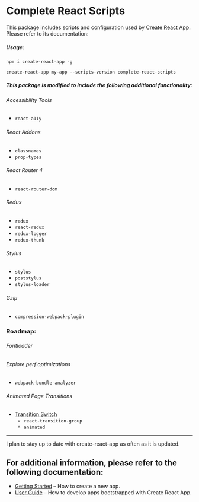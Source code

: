 # Complete React Scripts

This package includes scripts and configuration used by [Create React App](https://github.com/facebook/create-react-app).<br>
Please refer to its documentation:

##### Usage:

`npm i create-react-app -g`<br>

`create-react-app my-app --scripts-version complete-react-scripts`

##### This package is modified to include the following additional functionality:

###### Accessibility Tools

- `react-a11y`

###### React Addons

- `classnames`
- `prop-types`

###### React Router 4

- `react-router-dom`

###### Redux

- `redux`
- `react-redux`
- `redux-logger`
- `redux-thunk`

###### Stylus

- `stylus`
- `poststylus`
- `stylus-loader`

###### Gzip

- `compression-webpack-plugin`

### Roadmap:

###### Fontloader

###### Explore perf optimizations

- `webpack-bundle-analyzer`

###### Animated Page Transitions

- [Transition Switch](https://github.com/canfie1d/transition-switch)
  - `react-transition-group`
  - `animated`

---

I plan to stay up to date with create-react-app as often as it is updated.

## For additional information, please refer to the following documentation:

- [Getting Started](https://github.com/facebookincubator/create-react-app/blob/master/README.md#getting-started) – How to create a new app.
- [User Guide](https://github.com/facebookincubator/create-react-app/blob/master/packages/react-scripts/template/README.md) – How to develop apps bootstrapped with Create React App.

